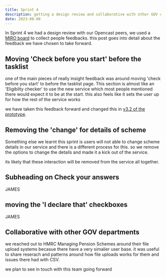 ```yaml
---
title: Sprint 4
description: getting a design review and collaborative with other GOV departments
date: 2023-08-08
---
```


In Sprint 4 we had a design review with our Opencast peers, we used a <a href="https://miro.com/app/board/uXjVPjQSFQQ=/?share_link_id=437514522958MIRO">MIRO board</a> to collect people feedbacks. this post goes into detail about the feedback we have chosen to take forward.

## Moving 'Check before you start' before the tasklist

one of the main pieces of really insight feedback was around moving 'check before you start' to before the tasklist page. This section is almost like an 'Eligiblity checker' to use the new service which most people mentioned there would expect it to be at the start. this also feels like it sets the user up for how the rest of the service works

we have taken this feedback forward and changed this in <a href="https://tpr-dvd-prototype.onrender.com/version-3-2/new-service">v3.2 of the prototype</a>.

## Removing the 'change' for details of scheme

Something else we learnt this sprint is users will not able to change scheme details in our service and there is a different process for this. so we remove the options to change the details and made it a kick out of the service.

its likely that these interaction will be removed from the service all together.


## Subheading on Check your answers

JAMES


## moving the 'I declare that' checkboxes

JAMES

## Collaborative with other GOV departments

we reached out to HMRC Managing Pension Schemes around their file upload systems becasue there have a very simalier user base. it was useful to share reserach and patterns around how file uploads works for them and issues there had with CSV.

we plan to see in touch with this team going forward
